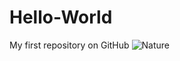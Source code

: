 # Hello-World
My first repository on GitHub
<picture>
 <source media="(prefers-color-scheme: dark)" srcset="https://images.app.goo.gl/EnC7i61iDrUNXWGG7">
 <source media="(prefers-color-scheme: light)" srcset="https://images.app.goo.gl/k5BvBvEebUvK1ZpS6">
 <img alt="Nature" src="https://images.app.goo.gl/Qf9CwcC8eyAcBhoo7">
</picture>

